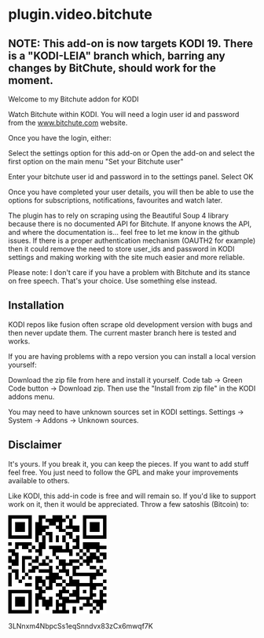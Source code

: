 # plugin.video.bitchute

## NOTE: This add-on is now targets KODI 19. There is a "KODI-LEIA" branch which, barring any changes by BitChute, should work for the moment. 

Welcome to my Bitchute addon for KODI

Watch Bitchute within KODI. You will need a login user id and password from the www.bitchute.com website. 

Once you have the login, either:

Select the settings option for this add-on
or
Open the add-on and select the first option on the main menu "Set your Bitchute user"

Enter your bitchute user id and password in to the settings panel. Select OK

Once you have completed your user details, you will then be able to use the options for subscriptions, notifications, favourites and watch later.

The plugin has to rely on scraping using the Beautiful Soup 4 library because there is no documented API for Bitchute. If anyone knows the API, and where 
the documentation is... feel free to let me know in the github issues. If there is a proper authentication mechanism (OAUTH2 for example) then it could remove
the need to store user_ids and password in KODI settings and making working with the site much easier and more reliable.

Please note: I don't care if you have a problem with Bitchute and its stance on free speech. That's your choice. Use something else instead.

## Installation
KODI repos like fusion often scrape old development version with bugs and then never update them. The current master branch here is tested and works.

If you are having problems with a repo version you can install a local version yourself:

Download the zip file from here and install it yourself. Code tab -> Green Code button -> Download zip. Then use the "Install from zip file" in the KODI addons menu.

You may need to have unknown sources set in KODI settings. Settings -> System -> Addons -> Unknown sources.

## Disclaimer

It's yours. If you break it, you can keep the pieces. If you want to add stuff feel free. You just need to follow the GPL and make your improvements available to others.

Like KODI, this add-in code is free and will remain so. If you'd like to support work on it, then it would be appreciated. Throw a few satoshis (Bitcoin) to:

![BC](assets/bcaddress.png)

3LNnxm4NbpcSs1eqSnndvx83zCx6mwqf7K
